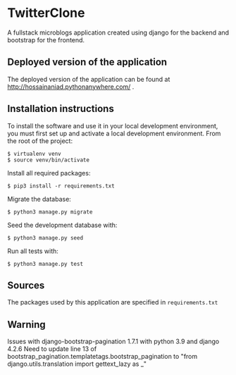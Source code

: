 # TwitterClone

A fullstack microblogs application created using django for the backend and bootstrap for the frontend.

## Deployed version of the application
The deployed version of the application can be found at http://hossainaniad.pythonanywhere.com/ .

## Installation instructions
To install the software and use it in your local development environment, you must first set up and activate a local development environment.  From the root of the project:

```
$ virtualenv venv
$ source venv/bin/activate
```

Install all required packages:

```
$ pip3 install -r requirements.txt
```

Migrate the database:

```
$ python3 manage.py migrate
```

Seed the development database with:

```
$ python3 manage.py seed
```

Run all tests with:
```
$ python3 manage.py test
```

## Sources
The packages used by this application are specified in `requirements.txt`

## Warning
Issues with django-bootstrap-pagination 1.7.1 with python 3.9 and django 4.2.6
Need to update line 13 of bootstrap_pagination.templatetags.bootstrap_pagination to "from django.utils.translation import gettext_lazy as _"
